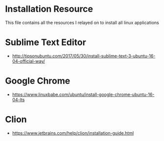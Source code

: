 # Installation Resource 
This file contains all the resources I relayed on to install all linux applications

# Sublime Text Editor 
* http://tipsonubuntu.com/2017/05/30/install-sublime-text-3-ubuntu-16-04-official-way/ 

# Google Chrome 
* https://www.linuxbabe.com/ubuntu/install-google-chrome-ubuntu-16-04-lts 

# Clion 
* https://www.jetbrains.com/help/clion/installation-guide.html 
